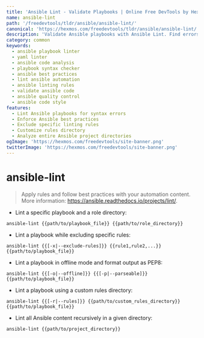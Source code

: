 ```yaml
---
title: 'Ansible Lint - Validate Playbooks | Online Free DevTools by Hexmos'
name: ansible-lint
path: '/freedevtools/tldr/ansible/ansible-lint/'
canonical: 'https://hexmos.com/freedevtools/tldr/ansible/ansible-lint/'
description: 'Validate Ansible playbooks with Ansible Lint. Find errors, enforce best practices, and improve automation workflows. Free online tool, no registration required.'
category: common
keywords:
  - ansible playbook linter
  - yaml linter
  - ansible code analysis
  - playbook syntax checker
  - ansible best practices
  - lint ansible automation
  - ansible linting rules
  - validate ansible code
  - ansible quality control
  - ansible code style
features:
  - Lint Ansible playbooks for syntax errors
  - Enforce Ansible best practices
  - Exclude specific linting rules
  - Customize rules directory
  - Analyze entire Ansible project directories
ogImage: 'https://hexmos.com/freedevtools/site-banner.png'
twitterImage: 'https://hexmos.com/freedevtools/site-banner.png'
---
```


# ansible-lint

> Apply rules and follow best practices with your automation content.
> More information: <https://ansible.readthedocs.io/projects/lint/>.

- Lint a specific playbook and a role directory:

`ansible-lint {{path/to/playbook_file}} {{path/to/role_directory}}`

- Lint a playbook while excluding specific rules:

`ansible-lint {{[-x|--exclude-rules]}} {{rule1,rule2,...}} {{path/to/playbook_file}}`

- Lint a playbook in offline mode and format output as PEP8:

`ansible-lint {{[-o|--offline]}} {{[-p|--parseable]}} {{path/to/playbook_file}}`

- Lint a playbook using a custom rules directory:

`ansible-lint {{[-r|--rules]}} {{path/to/custom_rules_directory}} {{path/to/playbook_file}}`

- Lint all Ansible content recursively in a given directory:

`ansible-lint {{path/to/project_directory}}`
